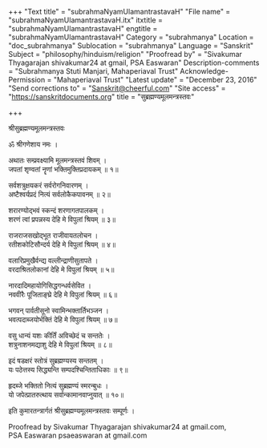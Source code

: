 +++
"Text title" = "subrahmaNyamUlamantrastavaH"
"File name" = "subrahmaNyamUlamantrastavaH.itx"
itxtitle = "subrahmaNyamUlamantrastavaH"
engtitle = "subrahmaNyamUlamantrastavaH"
Category = "subrahmanya"
Location = "doc_subrahmanya"
Sublocation = "subrahmanya"
Language = "Sanskrit"
Subject = "philosophy/hinduism/religion"
"Proofread by" = "Sivakumar Thyagarajan shivakumar24 at gmail, PSA Easwaran"
Description-comments = "Subrahmanya Stuti Manjari, Mahaperiaval Trust"
Acknowledge-Permission = "Mahaperiaval Trust"
"Latest update" = "December 23, 2016"
"Send corrections to" = "Sanskrit@cheerful.com"
"Site access" = "https://sanskritdocuments.org"
title = "सुब्रह्मण्यमूलमन्त्रस्तवः"

+++
  
 श्रीसुब्रह्मण्यमूलमन्त्रस्तवः   
  
ॐ श्रीगणेशाय नमः ।  
  
अथातः सम्प्रवक्ष्यामि मूलमन्त्रस्तवं शिवम् ।  
जपतां श‍ृण्वतां नॄणां भक्तिमुक्तिप्रदायकम् ॥ १॥  
  
सर्वशत्रुक्षयकरं सर्वरोगनिवारणम् ।  
अष्टैश्वर्यप्रदं नित्यं सर्वलोकैकपावनम् ॥ २॥  
  
शरारण्योद्भवं स्कन्दं शरणागतपालकम् ।  
शरणं त्वां प्रपन्नस्य देहि मे विपुलां श्रियम् ॥ ३॥  
  
राजराजसखोद्भूत राजीवायतलोचन ।  
रतीशकोटिसौन्दर्य देहि मे विपुलां श्रियम् ॥ ४॥  
  
वलारिप्रमुखैर्वन्द्य वल्लीन्द्राणीसुतापते ।  
वरदाश्रितलोकानां देहि मे विपुलां श्रियम् ॥ ५॥  
  
नारदादिमहायोगिसिद्धगन्धर्वसेवित ।  
नववीरैः पूजिताङ्घ्रे देहि मे विपुलां श्रियम् ॥ ६॥  
  
भगवन् पार्वतीसूनो स्वामिन्भक्तार्तिभञ्जन ।  
भवत्पदाब्जयोर्भक्तिं देहि मे विपुलां श्रियम् ॥ ७॥  
  
वसु धान्यं यशः कीर्तिं अविच्छेदं च सन्ततेः ।  
शत्रुनाशनमद्याशु देहि मे विपुलां श्रियम् ॥ ८॥  
  
इदं षडक्षरं स्तोत्रं सुब्रह्मण्यस्य सन्ततम् ।  
यः पठेत्तस्य सिद्ध्यन्ति सम्पदश्चिन्तिताधिकाः ॥ ९॥  
  
हृदब्जे भक्तितो नित्यं सुब्रह्मण्यं स्मरन्बुधः ।  
यो जपेत्प्रातरुत्थाय सर्वान्कामानवाप्नुयात् ॥ १०॥  
  
इति कुमारतन्त्रार्गतं श्रीसुब्रह्मण्यमूलमन्त्रस्तवः सम्पूर्णः ।  
  
Proofread by Sivakumar Thyagarajan shivakumar24 at gmail.com,  
PSA Easwaran psaeaswaran at gmail.com  
  
  
